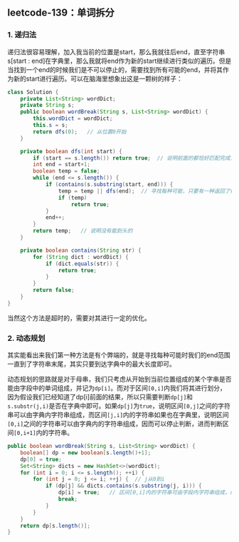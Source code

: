 ## leetcode-139：单词拆分

### 1. 递归法

递归法很容易理解，加入我当前的位置是start，那么我就往后end，直至字符串s[start : end]在字典里，那么我就将end作为新的start继续进行类似的遍历。但是当找到一个end的时候我们是不可以停止的，需要找到所有可能的end，并将其作为新的start进行遍历。可以在脑海里想象出这是一颗树的样子：

```java
class Solution {
    private List<String> wordDict;
    private String s;
    public boolean wordBreak(String s, List<String> wordDict) {
        this.wordDict = wordDict;
        this.s = s;
        return dfs(0);   // 从位置0开始
    }

    private boolean dfs(int start) {
        if (start == s.length()) return true;  // 说明前面的都恰好匹配完成，返回true
        int end = start+1;
        boolean temp = false;
        while (end <= s.length()) {
            if (contains(s.substring(start, end))) {
                temp = temp || dfs(end);  // 寻找每种可能，只要有一种返回了true说明可以遍历完成，直接返回true
                if (temp)
                    return true;
            }
            end++;
        }
        return temp;   // 说明没有能到头的
    }

    private boolean contains(String str) {
        for (String dict : wordDict) {
            if (dict.equals(str)) {
                return true;
            }
        }
        return false;
    }
}
```

当然这个方法是超时的，需要对其进行一定的优化。

### 2. 动态规划

其实能看出来我们第一种方法是有个弊端的，就是寻找每种可能时我们的end范围一直到了字符串末尾，其实只要到达字典中的最大长度即可。

动态规划的思路就是对于母串，我们只考虑从开始到当前位置组成的某个字串是否能由字段中的单词组成，并记为`dp[i]`。而对于区间`[0,i]`内我们将其进行划分，因为假设我们已经知道了dp[i]前面的结果，所以只需要判断`dp[j]`和`s.substr(j,i)`是否在字典中即可。如果`dp[j]`为`true`，说明区间`[0,j]`之间的字符串可以由字典内字符串组成，而区间`[j,i]`内的字符串如果也在字典里，说明区间`[0,i]`之间的字符串可以由字典内的字符串组成，因而可以停止判断，进而判断区间`[0,i+1]`内的字符串。

```java
public boolean wordBreak(String s, List<String> wordDict) {
    boolean[] dp = new boolean[s.length()+1];
    dp[0] = true;
    Set<String> dicts = new HashSet<>(wordDict);
    for (int i = 0; i <= s.length(); ++i) {
        for (int j = 0; j <= i; ++j) {  // j从0到i
            if (dp[j] && dicts.contains(s.substring(j, i))) {
                dp[i] = true;   // 区间[0,i]内的字符串可由字段内字符串组成，终止并进而判断[0,i+1]
                break;
            }
        }
    }
    return dp[s.length()];
}
```

